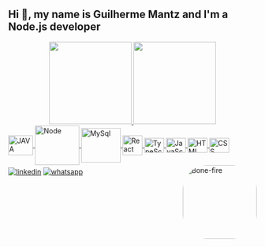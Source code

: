 ## Hi 👋, my name is Guilherme Mantz and I'm a Node.js developer

<div align="center">
  <a href="https://github.com/Guilherme-Mantz">
  <img height="167em" src="https://github-readme-stats.vercel.app/api?username=Guilherme-Mantz&show_icons=true&theme=midnight-purple&include_all_commits=true&count_private=true"/>
  <img height="167em" src="https://github-readme-stats.vercel.app/api/top-langs/?username=Guilherme-Mantz&layout=compact&langs_count=7&theme=midnight-purple"/>
</div>

<div style="display: inline_block; margin-bottom: 5px">
  <a href="https://github.com/Guilherme-Mantz">
  <img align="center" alt="JAVA" height="40" width="50" src="https://cdn.jsdelivr.net/gh/devicons/devicon/icons/java/java-original.svg" />
  <img align="center" alt="Node" height="80" width="90" src="https://cdn.jsdelivr.net/gh/devicons/devicon/icons/nodejs/nodejs-original-wordmark.svg" />
  <img align="center" alt="MySql" height="70" width="80" src="https://cdn.jsdelivr.net/gh/devicons/devicon/icons/mysql/mysql-original-wordmark.svg" />
  <img align="center" alt="React" height="40" width="40" src="https://cdn.jsdelivr.net/gh/devicons/devicon/icons/react/react-original.svg" />
  <img align="center" alt="TypeScript" height="30" width="40" src="https://cdn.jsdelivr.net/gh/devicons/devicon/icons/typescript/typescript-original.svg" />
  <img align="center" alt="JavaScript" height="30" width="40" src="https://cdn.jsdelivr.net/gh/devicons/devicon/icons/javascript/javascript-original.svg" />
  <img align="center" alt="HTML" height="30" width="40" src="https://cdn.jsdelivr.net/gh/devicons/devicon/icons/html5/html5-original.svg" />
  <img align="center" alt="CSS" height="30" width="40" src="https://cdn.jsdelivr.net/gh/devicons/devicon/icons/css3/css3-original.svg" />
  <img align="right" alt="Bone-fire" height="150" style="border-radius:50px;" src="https://steamuserimages-a.akamaihd.net/ugc/110733697273138245/8D1FD56B277C5832C2937D1AB0AC56F4ED91274C/?imw=512&&ima=fit&impolicy=Letterbox&imcolor=%23000000&letterbox=false">
  </a>
</div>

<div>
  <a href="https://www.linkedin.com/in/guilherme-mantz-bb940420b/"><img src="https://img.shields.io/badge/LinkedIn-0077B5?style=for-the-badge&logo=linkedin&logoColor=white" alt="linkedin"></a>
  <a href="https://wa.me/+55019971672128"><img src="https://img.shields.io/badge/WhatsApp-25D366?style=for-the-badge&logo=whatsapp&logoColor=white" alt="whatsapp"></a>
</div>
